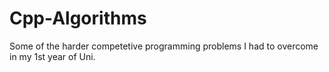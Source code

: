 # Cpp-Algorithms

Some of the harder competetive programming problems I had to overcome in my 1st year of Uni.
